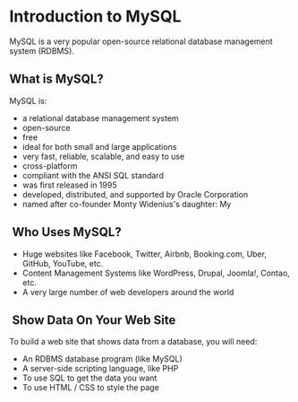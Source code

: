 # Introduction to MySQL

MySQL is a very popular open-source relational database
management system (RDBMS).

## What is MySQL?

MySQL is:

- a relational database management system
- open-source
- free
- ideal for both small and large applications
- very fast, reliable, scalable, and easy to use
- cross-platform
- compliant with the ANSI SQL standard
- was first released in 1995
- developed, distributed, and supported by Oracle Corporation
- named after co-founder Monty Widenius's daughter: My

##  Who Uses MySQL?

- Huge websites like Facebook, Twitter, Airbnb, Booking.com, Uber, GitHub, YouTube, etc.
- Content Management Systems like WordPress, Drupal, Joomla!, Contao, etc.
- A very large number of web developers around the world

##  Show Data On Your Web Site

To build a web site that shows data from a database, you will need:

- An RDBMS database program (like MySQL)
- A server-side scripting language, like PHP
- To use SQL to get the data you want
- To use HTML / CSS to style the page
